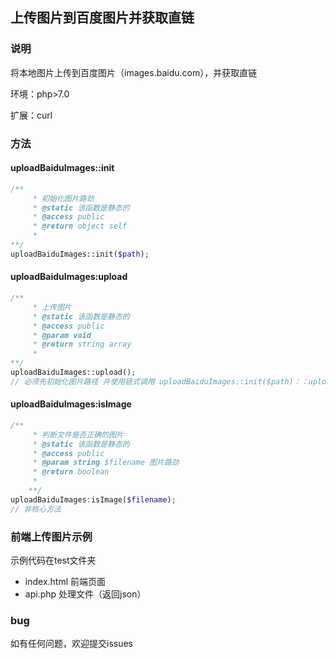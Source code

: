 ## 上传图片到百度图片并获取直链

### 说明

将本地图片上传到百度图片（images.baidu.com），并获取直链

环境：php>7.0

扩展：curl 

### 方法

#### uploadBaiduImages::init

```php
/**
     * 初始化图片路劲
     * @static 该函数是静态的
     * @access public
     * @return object self
     *
**/
uploadBaiduImages::init($path);
```

#### uploadBaiduImages:upload

```php
/**
     * 上传图片
     * @static 该函数是静态的
     * @access public
     * @param void
     * @return string array 
     *
**/
uploadBaiduImages::upload();
// 必须先初始化图片路径 并使用链式调用 uploadBaiduImages::init($path)：：upload();

```

#### uploadBaiduImages:isImage 

```php
/**
     * 判断文件是否正确的图片
     * @static 该函数是静态的
     * @access public 
     * @param string $filename 图片路劲
     * @return boolean
     *
    **/
uploadBaiduImages:isImage($filename);
// 非核心方法
```

### 前端上传图片示例

示例代码在test文件夹

- index.html 前端页面
- api.php 处理文件（返回json）

### bug

如有任何问题，欢迎提交issues
